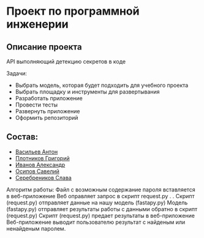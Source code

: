 # Проект по программной инженерии

## Описание проекта
API выполняющий детекцию секретов в коде 

Задачи:
* Выбрать модель, которая будет подходить для учебного проекта
* Выбрать площадку и инструменты для развертывания
* Разработать приложение
* Провести тесты
* Развернуть приложение
* Оформить репозиторий

## Состав:
* [Васильев Антон](https://github.com/Ch00cha)
* [Плотников Григорий](https://github.com/M1nestreL)
* [Иванов Александр](https://github.com/Alexadr45)
* [Осипов Савелий](https://github.com/Goolissimo) 
* [Серебреников Слава](https://github.com/yashka2210) 

Алгоритм работы:
Файл с возможным содержание пароля вставляется в веб-приложение
Веб оправляет запрос в скрипт request.py
.
.
Скрипт (request.py) отправляет данные на нашу модель (fastapy.py) 
Модель (fastapy.py) отправляет результаты работы с данными обратно в скрипт (request.py)
Скрипт (request.py) предает результаты в веб-приложение
Веб-приложение выводит пользователю результат с найденым или ненайденым паролем.
